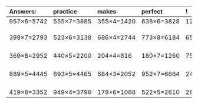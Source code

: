 | Answers: | practice | makes | perfect | ! |
| :--- | :--- | :--- | :--- | :--- |
| 957×6=5742 | 555×7=3885 | 355×4=1420 | 638×6=3828 | 129×9=1161 | 
|   |   |   |   |   | 
|   |   |   |   |   | 
|   |   |   |   |   | 
| 399×7=2793 | 523×6=3138 | 686×4=2744 | 773×8=6184 | 657×7=4599 | 
|   |   |   |   |   | 
|   |   |   |   |   | 
|   |   |   |   |   | 
|   |   |   |   |   | 
| 369×8=2952 | 440×5=2200 | 204×4=816 | 180×7=1260 | 752×5=3760 | 
|   |   |   |   |   | 
|   |   |   |   |   | 
|   |   |   |   |   | 
|   |   |   |   |   | 
| 889×5=4445 | 893×5=4465 | 684×3=2052 | 952×7=6664 | 242×3=726 | 
|   |   |   |   |   | 
|   |   |   |   |   | 
|   |   |   |   |   | 
|   |   |   |   |   | 
| 419×8=3352 | 949×4=3796 | 178×6=1068 | 522×5=2610 | 262×4=1048 | 

